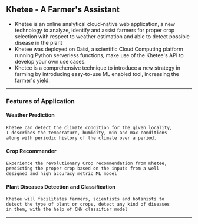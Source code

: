 ## Khetee - A Farmer's Assistant

- Khetee is an online analytical cloud-native web application, a new technology to analyze, identify and assist farmers for proper crop selection with respect to weather estimation and able to detect possible disease in the plant 
- Khetee was deployed on Daisi, a scientific Cloud Computing platform running Python serverless functions, make use of the Khetee\'s API to develop your own use cases.
- Khetee is a comprehensive technique to introduce a new strategy in farming by introducing easy-to-use ML enabled tool, increasing the farmer\'s yield.

---

### Features of Application

#### **Weather Prediction** 

	Khetee can detect the climate condition for the given locality, 
	I describes the temperature, humidity, min and max conditions 
	along with periodic history of the climate over a period.

#### **Crop Recommender** 

	Experience the revolutionary Crop recommendation from Khetee, 
	predicting the proper crop based on the inputs from a well 
	designed and high accuracy metric ML model
	
#### **Plant Diseases Detection and Classification** 

	Khetee will facilitates farmers, scientists and botanists to 
	detect the type of plant or crops, detect any kind of diseases 
	in them, with the help of CNN classifier model

---















